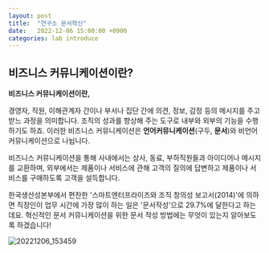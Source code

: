 ```yaml
---
layout: post
title:  "연구소 문서혁신"
date:   2022-12-06 15:00:00 +0900
categories: lab introduce
---
```


## 비즈니스 커뮤니케이션이란?

**비즈니스 커뮤니케이션이란,** 

경영자, 직원, 이해관계자 간이나 부서나 집단 간에 의견, 정보, 감정 등의 메시지를 주고받느 과정을 의미합니다. 
조직의 성과를 향상해 주는 도구로 내부와 외부의 기능을 수행하기도 하죠. 
이러한 비즈니스 커뮤니케이션은 **언어커뮤니케이션**(구두, **문서**)와 비언어커뮤니케이션으로 나뉩니다.

비즈니스 커뮤니케이션을 통해 사내에서는 상사, 동료, 부하직원들과 아이디어나 메시지를 교환하며, 
외부에서는 제품이나 서비스에 관해 고객의 질의에 답변하고 제품이나 서비스를 구매하도록 고객을 설득합니다.

한국생산성본부에서 편찬한 '스마트엔터프라이즈와 조직 창의성 보고서(2014)'에 의하면 직장인이 업무 시간에 가장 많이 하는 일은 '문서작성'으로 29.7%에 달한다고 하는데요. 
혁신적인 문서 커뮤니케이션을 위한 문서 작성 방법에는 무엇이 있는지 알아보도록 하겠습니다!



![20221206_153459](https://user-images.githubusercontent.com/118801307/205838853-015bf695-55e6-4068-aa18-ea2ad2cf60eb.png)

